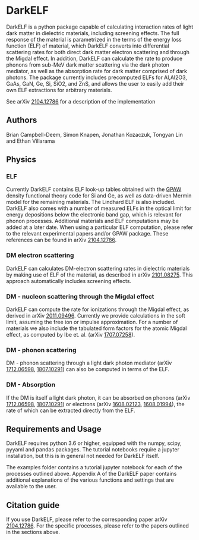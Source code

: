# DarkELF

DarkELF is a python package capable of calculating interaction rates of light dark matter in dielectric materials, including screening effects. The full response of the material is parametrized in the terms of the energy loss function (ELF) of material, which DarkELF converts into differential scattering rates for both direct dark matter electron scattering and through the Migdal effect. In addition, DarkELF can calculate the rate to produce phonons from sub-MeV dark matter scattering via the dark photon mediator, as well as the absorption rate for dark matter comprised of dark photons. The package currently includes precomputed ELFs for Al,Al2O3, GaAs, GaN, Ge, Si, SiO2, and ZnS, and allows the user to easily add their own ELF extractions for arbitrary materials.

See arXiv [2104.12786](https://arxiv.org/abs/2104.12786) for a description of the implementation

## Authors

Brian Campbell-Deem, Simon Knapen, Jonathan Kozaczuk, Tongyan Lin and Ethan Villarama

## Physics
### ELF

Currently DarkELF contains ELF look-up tables obtained with the [GPAW](https://wiki.fysik.dtu.dk/gpaw/) density functional theory code for Si and Ge, as well as data-driven Mermin model for the remaining materials. The Lindhard ELF is also included. DarkELF also comes with a number of measured ELFs in the optical limit for energy depositions below the electronic band gap, which is relevant for phonon processes. Additional materials and ELF computations may be added at a later date. When using a particular ELF computation, please refer to the relevant experimental papers and/or GPAW package. These references can be found in arXiv [2104.12786](https://arxiv.org/abs/2104.12786). 

### DM electron scattering

DarkELF can calculates DM-electron scattering rates in dielectric materials by making use of ELF of the material, as described in arXiv [2101.08275](https://arxiv.org/abs/2101.08275). This approach automatically includes screening effects.

### DM - nucleon scattering through the Migdal effect

DarkELF can compute the rate for ionizations through the Migdal effect, as derived in arXiv [2011.09496](https://arxiv.org/abs/2011.09496). Currently we provide calculations in the soft limit, assuming the free ion or impulse approximation. For a number of materials we also include the tabulated form factors for the atomic Migdal effect, as computed by Ibe et. al. (arXiv [1707.07258](https://arxiv.org/abs/1707.07258)).

### DM - phonon scattering

DM - phonon scattering through a light dark photon mediator (arXiv [1712.06598](https://arxiv.org/abs/1712.06598), [1807.10291](https://arxiv.org/abs/1807.10291)) can also be computed in terms of the ELF.

### DM - Absorption

If the DM is itself a light dark photon, it can be absorbed on phonons (arXiv [1712.06598](https://arxiv.org/abs/1712.06598), [1807.10291](https://arxiv.org/abs/1807.10291)) or electrons (arXiv [1608.02123](https://arxiv.org/abs/1608.02123), [1608.01994](https://arxiv.org/abs/1608.01994)), the rate of which can be extracted directly from the ELF.

## Requirements and Usage

DarkELF requires python 3.6 or higher, equipped with the numpy, scipy, pyyaml and pandas packages. The tutorial notebooks require a jupyter installation, but this is in general not needed for DarkELF itself.

The examples folder contains a tutorial jupyter notebook for each of the processes outlined above. Appendix A of the DarkELF paper contains additional explanations of the various functions and settings that are available to the user. 

## Citation guide

If you use DarkELF, please refer to the corresponding paper arXiv [2104.12786](https://arxiv.org/abs/2104.12786). For the specific processes, please refer to the papers outlined in the sections above.
